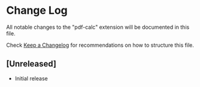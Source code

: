 # Change Log

All notable changes to the "pdf-calc" extension will be documented in this file.

Check [Keep a Changelog](http://keepachangelog.com/) for recommendations on how to structure this file.

## [Unreleased]

- Initial release